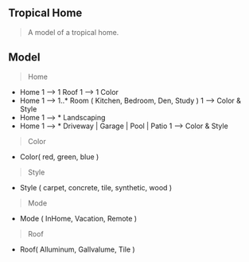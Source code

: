 Tropical Home
-------------
>A model of a tropical home.

Model
-----
>Home
* Home 1 --> 1 Roof 1 --> 1 Color
* Home 1 --> 1..* Room ( Kitchen, Bedroom, Den, Study ) 1 --> Color & Style
* Home 1 --> * Landscaping
* Home 1 --> * Driveway | Garage | Pool | Patio 1 --> Color & Style

>Color
* Color( red, green, blue )

>Style
* Style ( carpet, concrete, tile, synthetic, wood )

>Mode
* Mode ( InHome, Vacation, Remote )

>Roof
* Roof( Alluminum, Gallvalume, Tile )